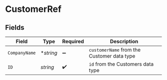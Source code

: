 # CustomerRef


## Fields

| Field                                      | Type                                       | Required                                   | Description                                |
| ------------------------------------------ | ------------------------------------------ | ------------------------------------------ | ------------------------------------------ |
| `CompanyName`                              | **string*                                  | :heavy_minus_sign:                         | `customerName` from the Customer data type |
| `ID`                                       | *string*                                   | :heavy_check_mark:                         | `id` from the Customers data type          |